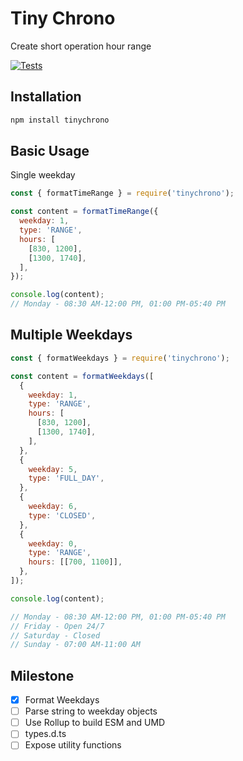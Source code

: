 # Tiny Chrono

Create short operation hour range

[![Tests](https://github.com/seanghay/tinychrono/actions/workflows/test.yml/badge.svg)](https://github.com/seanghay/tinychrono/actions/workflows/test.yml)


## Installation

```sh
npm install tinychrono
```

## Basic Usage

Single weekday

```js
const { formatTimeRange } = require('tinychrono');

const content = formatTimeRange({
  weekday: 1,
  type: 'RANGE',
  hours: [
    [830, 1200],
    [1300, 1740],
  ],
});

console.log(content);
// Monday - 08:30 AM-12:00 PM, 01:00 PM-05:40 PM

```
## Multiple Weekdays

```js
const { formatWeekdays } = require('tinychrono');

const content = formatWeekdays([
  {
    weekday: 1,
    type: 'RANGE',
    hours: [
      [830, 1200],
      [1300, 1740],
    ],
  },
  {
    weekday: 5,
    type: 'FULL_DAY',
  },
  {
    weekday: 6,
    type: 'CLOSED',
  },
  {
    weekday: 0,
    type: 'RANGE',
    hours: [[700, 1100]],
  },
]);

console.log(content);

// Monday - 08:30 AM-12:00 PM, 01:00 PM-05:40 PM
// Friday - Open 24/7
// Saturday - Closed
// Sunday - 07:00 AM-11:00 AM
```

## Milestone

- [x] Format Weekdays  
- [ ] Parse string to weekday objects
- [ ] Use Rollup to build ESM and UMD 
- [ ] types.d.ts
- [ ] Expose utility functions
